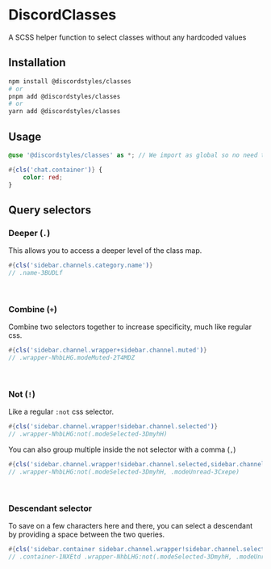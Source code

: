 # DiscordClasses

A SCSS helper function to select classes without any hardcoded values

## Installation

```bash
npm install @discordstyles/classes
# or
pnpm add @discordstyles/classes
# or
yarn add @discordstyles/classes
```

## Usage

```scss
@use '@discordstyles/classes' as *; // We import as global so no need to do classes.cls().

#{cls('chat.container')} {
	color: red;
}
```

## Query selectors

### Deeper (`.`)

This allows you to access a deeper level of the class map.

```scss
#{cls('sidebar.channels.category.name')}
// .name-3BUDLf
```

<br>

### Combine (`+`)

Combine two selectors together to increase specificity, much like regular css.

```scss
#{cls('sidebar.channel.wrapper+sidebar.channel.muted')}
// .wrapper-NhbLHG.modeMuted-2T4MDZ
```

<br>

### Not (`!`)

Like a regular `:not` css selector.

```scss
#{cls('sidebar.channel.wrapper!sidebar.channel.selected')}
// .wrapper-NhbLHG:not(.modeSelected-3DmyhH)
```

You can also group multiple inside the not selector with a comma (`,`)

```scss
#{cls('sidebar.channel.wrapper!sidebar.channel.selected,sidebar.channel.muted')}
// .wrapper-NhbLHG:not(.modeSelected-3DmyhH, .modeUnread-3Cxepe)
```

<br>

### Descendant selector

To save on a few characters here and there, you can select a descendant by providing a space between the two queries.

```scss
#{cls('sidebar.container sidebar.channel.wrapper!sidebar.channel.selected,sidebar.channel.muted')}
// .container-1NXEtd .wrapper-NhbLHG:not(.modeSelected-3DmyhH, .modeUnread-3Cxepe)
```
